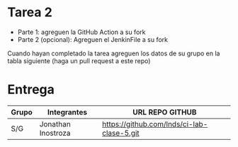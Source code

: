 # Tarea 2

- Parte 1: agreguen la GitHub Action a su fork
- Parte 2 (opcional): Agreguen el JenkinFile a su fork

Cuando hayan completado la tarea agreguen los datos de su grupo en la tabla siguiente (haga un pull request a este repo)

# Entrega

| Grupo | Integrantes | URL REPO GITHUB |
|-------|-------------|-----------------|
| S/G | Jonathan Inostroza | https://github.com/lnds/ci-lab-clase-5.git |
